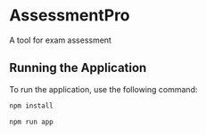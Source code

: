# AssessmentPro

A tool for exam assessment

## Running the Application

To run the application, use the following command:

```bash
npm install

npm run app
